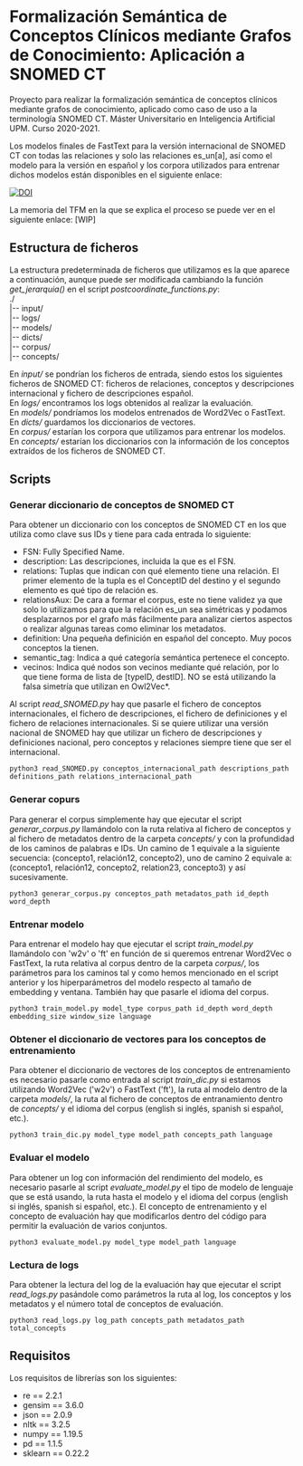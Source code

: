 # Formalización Semántica de Conceptos Clínicos mediante Grafos de Conocimiento: Aplicación a SNOMED CT
Proyecto para realizar la formalización semántica de conceptos clínicos mediante grafos de conocimiento, aplicado como caso de uso a la terminología SNOMED CT. Máster Universitario en Inteligencia Artificial UPM. Curso 2020-2021.

Los modelos finales de FastText para la versión internacional de SNOMED CT con todas las relaciones y solo las relaciones es_un[a], así como el modelo para la versión en español y los corpora utilizados para entrenar dichos modelos están disponibles en el siguiente enlace:

[![DOI](https://zenodo.org/badge/DOI/10.5281/zenodo.5061247.svg)](https://doi.org/10.5281/zenodo.5061247)

La memoria del TFM en la que se explica el proceso se puede ver en el siguiente enlace: [WIP]

## Estructura de ficheros
La estructura predeterminada de ficheros que utilizamos es la que aparece a continuación, aunque puede ser modificada cambiando la función *get_jerarquia()* en el script *postcoordinate_functions.py*:\
./\
|-- input/\
|-- logs/\
|-- models/\
|-- dicts/\
|-- corpus/\
|-- concepts/

En *input/* se pondrían los ficheros de entrada, siendo estos los siguientes ficheros de SNOMED CT: ficheros de relaciones, conceptos y descripciones internacional y fichero de descripciones español.\
En *logs/* encontramos los logs obtenidos al realizar la evaluación.\
En *models/* pondríamos los modelos entrenados de Word2Vec o FastText.\
En *dicts/* guardamos los diccionarios de vectores.\
En *corpus/* estarían los corpora que utilizamos para entrenar los modelos.\
En *concepts/* estarían los diccionarios con la información de los conceptos extraídos de los ficheros de SNOMED CT.
## Scripts
### Generar diccionario de conceptos de SNOMED CT
Para obtener un diccionario con los conceptos de SNOMED CT en los que utiliza como clave sus IDs y tiene para cada entrada lo siguiente:
- FSN: Fully Specified Name.
- description: Las descripciones, incluida la que es el FSN.
- relations: Tuplas que indican con qué elemento tiene una relación. El primer elemento de la tupla es el ConceptID del destino y el segundo elemento es qué tipo de relación es.
- relationsAux: De cara a formar el corpus, este no tiene validez ya que solo lo utilizamos para que la relación es_un sea simétricas y podamos desplazarnos por el grafo más fácilmente para analizar ciertos aspectos o realizar algunas tareas como eliminar los metadatos.
- definition: Una pequeña definición en español del concepto. Muy pocos conceptos la tienen.
- semantic_tag: Indica a qué categoría semántica pertenece el concepto.
- vecinos: Indica qué nodos son vecinos mediante qué relación, por lo que tiene forma de lista de [typeID, destID]. NO se está utilizando la falsa simetría que utilizan en Owl2Vec*.

Al script *read_SNOMED.py* hay que pasarle el fichero de conceptos internacionales, el fichero de descripciones, el fichero de definiciones y el fichero de relaciones internacionales. Si se quiere utilizar una versión nacional de SNOMED hay que utilizar un fichero de descripciones y definiciones nacional, pero conceptos y relaciones siempre tiene que ser el internacional.
```
python3 read_SNOMED.py conceptos_internacional_path descriptions_path definitions_path relations_internacional_path
```
### Generar copurs
Para generar el corpus simplemente hay que ejecutar el script *generar_corpus.py* llamándolo con la ruta relativa al fichero de conceptos y al fichero de metadatos dentro de la carpeta *concepts/* y con la profundidad de los caminos de palabras e IDs. Un camino de 1 equivale a la siguiente secuencia: (concepto1, relación12, concepto2), uno de camino 2 equivale a: (concepto1, relación12, concepto2, relation23, concepto3) y así sucesivamente.
```
python3 generar_corpus.py conceptos_path metadatos_path id_depth word_depth
```
### Entrenar modelo
Para entrenar el modelo hay que ejecutar el script *train_model.py* llamándolo con 'w2v' o 'ft' en función de si queremos entrenar Word2Vec o FastText, la ruta relativa al corpus dentro de la carpeta *corpus/*, los parámetros para los caminos tal y como hemos mencionado en el script anterior y los hiperparámetros del modelo respecto al tamaño de embedding y ventana. También hay que pasarle el idioma del corpus.
```
python3 train_model.py model_type corpus_path id_depth word_depth embedding_size window_size language
```
### Obtener el diccionario de vectores para los conceptos de entrenamiento
Para obtener el diccionario de vectores de los conceptos de entrenamiento es necesario pasarle como entrada al script *train_dic.py* si estamos utilizando Word2Vec ('w2v') o FastText ('ft'), la ruta al modelo dentro de la carpeta *models/*, la ruta al fichero de conceptos de entranamiento dentro de *concepts/* y el idioma del corpus (english si inglés, spanish si español, etc.).
```
python3 train_dic.py model_type model_path concepts_path language
```
### Evaluar el modelo
Para obtener un log con información del rendimiento del modelo, es necesario pasarle al script *evaluate_model.py* el tipo de modelo de lenguaje que se está usando, la ruta hasta el modelo y el idioma del corpus (english si inglés, spanish si español, etc.). El concepto de entrenamiento y el concepto de evaluación hay que modificarlos dentro del código para permitir la evaluación de varios conjuntos.
```
python3 evaluate_model.py model_type model_path language
```
### Lectura de logs
Para obtener la lectura del log de la evaluación hay que ejecutar el script *read_logs.py* pasándole como parámetros la ruta al log, los conceptos y los metadatos y el número total de conceptos de evaluación.
```
python3 read_logs.py log_path concepts_path metadatos_path total_concepts
```
## Requisitos
Los requisitos de librerías son los siguientes:
- re == 2.2.1
- gensim == 3.6.0
- json == 2.0.9
- nltk == 3.2.5
- numpy == 1.19.5
- pd == 1.1.5
- sklearn == 0.22.2
